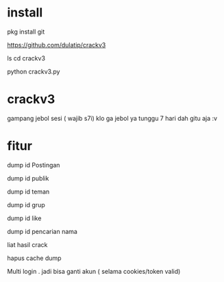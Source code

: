 # install

pkg install git

https://github.com/dulatip/crackv3

ls
cd crackv3

python crackv3.py

# crackv3

gampang jebol sesi ( wajib s7i) klo ga jebol ya tunggu 7 hari dah gitu aja :v

# fitur

dump id Postingan

dump id publik

dump id teman

dump id grup

dump id like

dump id pencarian nama

liat hasil crack

hapus cache dump

Multi login . jadi bisa ganti akun ( selama cookies/token valid)
